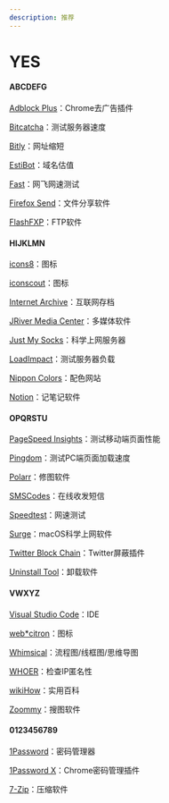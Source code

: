 ```yaml
---
description: 推荐
---
```


# YES

#### ABCDEFG

[Adblock Plus](https://chrome.google.com/webstore/detail/adblock-plus-free-ad-bloc/cfhdojbkjhnklbpkdaibdccddilifddb)：Chrome去广告插件

[Bitcatcha](https://www.bitcatcha.com/)：测试服务器速度

[Bitly](https://bitly.com/)：网址缩短

[EstiBot](https://www.estibot.com/)：域名估值

[Fast](https://fast.com/)：网飞网速测试

[Firefox Send](https://send.firefox.com/)：文件分享软件

[FlashFXP](https://www.flashfxp.com/)：FTP软件



#### HIJKLMN

[icons8](https://icons8.com/)：图标

[iconscout](https://iconscout.com/)：图标

[Internet Archive](https://archive.org/)：互联网存档

[JRiver Media Center](https://jriver.com/)：多媒体软件

[Just My Socks](https://justmysocks.net/)：科学上网服务器

[LoadImpact](https://loadimpact.com/)：测试服务器负载

[Nippon Colors](https://nipponcolors.com/)：配色网站

[Notion](https://www.notion.so/)：记笔记软件



#### OPQRSTU

[PageSpeed Insights](https://developers.google.com/speed/pagespeed/insights/)：测试移动端页面性能

[Pingdom](https://tools.pingdom.com/)：测试PC端页面加载速度

[Polarr](https://www.polarr.co/)：修图软件

[SMSCodes](https://www.smscodes.io/)：在线收发短信

[Speedtest](https://www.speedtest.net/)：网速测试

[Surge](https://nssurge.com/)：macOS科学上网软件

[Twitter Block Chain](https://chrome.google.com/webstore/detail/twitter-block-chain/dkkfampndkdnjffkleokegfnibnnjfah)：Twitter屏蔽插件

[Uninstall Tool](https://www.crystalidea.com/uninstall-tool)：卸载软件



#### VWXYZ

[Visual Studio Code](https://code.visualstudio.com/)：IDE

[web\*citron](https://www.webcitron.com/)：图标

[Whimsical](https://whimsical.com/)：流程图/线框图/思维导图

[WHOER](https://whoer.net/)：检查IP匿名性

[wikiHow](https://zh.wikihow.com/)：实用百科

[Zoommy](https://zoommyapp.com/)：搜图软件



#### 0123456789

[1Password](https://1password.com/)：密码管理器

[1Password X](https://chrome.google.com/webstore/detail/1password-x-%E2%80%93-password-ma/aeblfdkhhhdcdjpifhhbdiojplfjncoa)：Chrome密码管理插件

[7-Zip](https://www.7-zip.org/)：压缩软件






